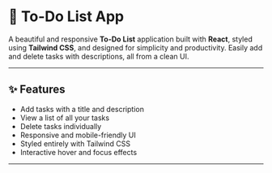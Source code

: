 # 🌸 To-Do List App

A beautiful and responsive **To-Do List** application built with **React**, styled using **Tailwind CSS**, and designed for simplicity and productivity. Easily add and delete tasks with descriptions, all from a clean UI.

---

## ✨ Features

- Add tasks with a title and description
- View a list of all your tasks
- Delete tasks individually
- Responsive and mobile-friendly UI
- Styled entirely with Tailwind CSS
- Interactive hover and focus effects

---

